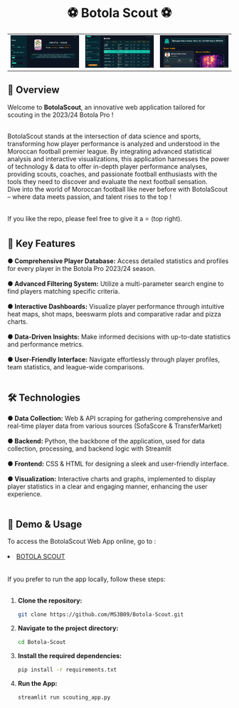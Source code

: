 <div align="center">
  <h1 id="top" align="center"> ⚽ Botola Scout ⚽</h1></div>
<table>
  <tr>
    <td><img src="imgs/image.jpg" width="300" alt="Image 1"></td>
    <td><img src="imgs/1.JPG" width="300" alt="Image 2"></td>
    <td><img src="imgs/2.JPG" width="300" alt="Image 3"></td>
  </tr>
</table>
  
<h2 id="overview"> 🎯 Overview </h2>
Welcome to <b>BotolaScout</b>, an innovative web application tailored for scouting in the 2023/24 Botola Pro ! <br><br>

BotolaScout stands at the intersection of data science and sports, transforming how player performance is analyzed and understood in the Moroccan football premier league. By integrating advanced statistical analysis and interactive visualizations, this application harnesses the power of technology & data to offer in-depth player performance analyses, providing scouts, coaches, and passionate football enthusiasts with the tools they need to discover and evaluate the next football sensation.<br>
Dive into the world of Moroccan football like never before with BotolaScout – where data meets passion, and talent rises to the top !<br><br>

If you like the repo, please feel free to give it a ⭐ (top right).

<h2 id="key-features"> 🌟 Key Features</h2>
<b>  ●  Comprehensive Player Database:</b> Access detailed statistics and profiles for every player in the Botola Pro 2023/24 season.<br><br>
<b>  ●  Advanced Filtering System:</b>  Utilize a multi-parameter search engine to find players matching specific criteria.<br><br>
<b>  ●  Interactive Dashboards:</b> Visualize player performance through intuitive heat maps, shot maps, beeswarm plots and comparative radar and pizza charts.<br><br>
<b>  ●  Data-Driven Insights:</b> Make informed decisions with up-to-date statistics and performance metrics.<br><br>
<b>  ●  User-Friendly Interface:</b> Navigate effortlessly through player profiles, team statistics, and league-wide comparisons.<br><br>

<h2 id="technologies"> 🛠️ Technologies</h2>
<b>  ●  Data Collection:</b> Web & API scraping for gathering comprehensive and real-time player data from various sources (SofaScore & TransferMarket)<br><br>
<b>  ●  Backend:</b> Python,  the backbone of the application, used for data collection, processing, and backend logic with Streamlit<br><br>
<b>  ●  Frontend:</b> CSS & HTML for designing a sleek and user-friendly interface.<br><br>
<b>  ●  Visualization:</b> Interactive charts and graphs, implemented to display player statistics in a clear and engaging manner, enhancing the user experience.<br><br>

<h2 id="demo-usage"> 📍 Demo & Usage</h2>
To access the BotolaScout Web App online, go to :<br><br>
<li><a href="https://botola-scout.streamlit.app/">BOTOLA SCOUT</a></li> 
<br><br>If you prefer to run the app locally, follow these steps:<br><br>

1. **Clone the repository:**
    ```bash
    git clone https://github.com/MS3B09/Botola-Scout.git
    ```
2. **Navigate to the project directory:**
    ```bash
    cd Botola-Scout
    ```
3. **Install the required dependencies:**
    ```bash
    pip install -r requirements.txt
    ```
4. **Run the App:**
    ```bash
    streamlit run scouting_app.py
    ```
